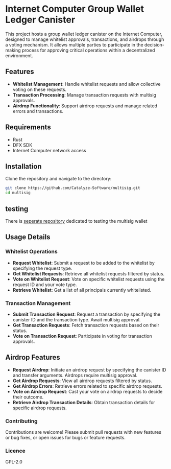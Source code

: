 # Internet Computer Group Wallet Ledger Canister

This project hosts a group wallet ledger canister on the Internet Computer, designed to manage whitelist approvals, transactions, and airdrops through a voting mechanism. It allows multiple parties to participate in the decision-making process for approving critical operations within a decentralized environment.

## Features

- **Whitelist Management**: Handle whitelist requests and allow collective voting on these requests.
- **Transaction Processing**: Manage transaction requests with multisig approvals.
- **Airdrop Functionality**: Support airdrop requests and manage related errors and transactions.

## Requirements

- Rust
- DFX SDK
- Internet Computer network access

## Installation

Clone the repository and navigate to the directory:

```bash
git clone https://github.com/Catalyze-Software/multisig.git
cd multisig
```

## testing

There is [seperate repository](https://github.com/Catalyze-Software/test-multisig) dedicated to testing the multisig wallet

## Usage Details

### Whitelist Operations

- **Request Whitelist**: Submit a request to be added to the whitelist by specifying the request type.
- **Get Whitelist Requests**: Retrieve all whitelist requests filtered by status.
- **Vote on Whitelist Request**: Vote on specific whitelist requests using the request ID and your vote type.
- **Retrieve Whitelist**: Get a list of all principals currently whitelisted.

### Transaction Management

- **Submit Transaction Request**: Request a transaction by specifying the canister ID and the transaction type. Await multisig approval.
- **Get Transaction Requests**: Fetch transaction requests based on their status.
- **Vote on Transaction Request**: Participate in voting for transaction approvals.

## Airdrop Features

- **Request Airdrop**: Initiate an airdrop request by specifying the canister ID and transfer arguments. Airdrops require multisig approval.
- **Get Airdrop Requests**: View all airdrop requests filtered by status.
- **Get Airdrop Errors**: Retrieve errors related to specific airdrop requests.
- **Vote on Airdrop Request**: Cast your vote on airdrop requests to decide their outcome.
- **Retrieve Airdrop Transaction Details**: Obtain transaction details for specific airdrop requests.

### Contributing

Contributions are welcome! Please submit pull requests with new features or bug fixes, or open issues for bugs or feature requests.

### Licence

GPL-2.0
